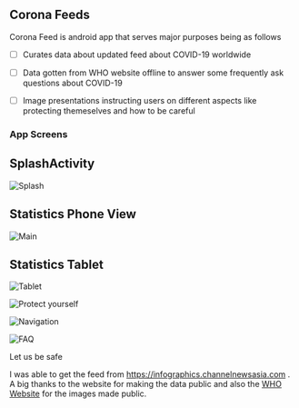 ## Corona Feeds

Corona Feed is android app that serves major purposes being as follows

- [ ] Curates data about updated feed about COVID-19 worldwide
- [ ] Data gotten from WHO website offline to answer some frequently ask questions about COVID-19
- [ ] Image presentations instructing users on different aspects like protecting themeselves and how to be careful



### App Screens



## SplashActivity

![Splash](screenshots/splash.png)

## Statistics Phone View
![Main](screenshots/main.png)



## Statistics Tablet



![Tablet](screenshots/main_tablet.png)

![Protect yourself](screenshots/protect_yourself.png)

![Navigation](screenshots/nav_view.png)

![FAQ](screenshots/faq.png)

Let us be safe

I was able to get the feed from https://infographics.channelnewsasia.com . A big thanks to the website for making the data public and also the [WHO Website](https://www.who.int/) for the images made public.